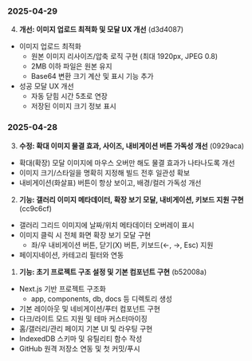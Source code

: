 ### 2025-04-29

4. **개선: 이미지 업로드 최적화 및 모달 UX 개선** (d3d4087)
  - 이미지 업로드 최적화
    - 원본 이미지 리사이즈/압축 로직 구현 (최대 1920px, JPEG 0.8)
    - 2MB 이하 파일은 원본 유지
    - Base64 변환 크기 계산 및 표시 기능 추가
  - 성공 모달 UX 개선
    - 자동 닫힘 시간 5초로 연장
    - 저장된 이미지 크기 정보 표시

### 2025-04-28

3. **수정: 확대 이미지 물결 효과, 사이즈, 내비게이션 버튼 가독성 개선** (0929aca)
  - 확대(확장) 모달 이미지에 마우스 오버만 해도 물결 효과가 나타나도록 개선
  - 이미지 크기/스타일을 명확히 지정해 빌드 전후 일관성 확보
  - 내비게이션(화살표) 버튼이 항상 보이고, 배경/컬러 가독성 개선

2. **기능: 갤러리 이미지 메타데이터, 확장 보기 모달, 내비게이션, 키보드 지원 구현** (cc9c6cf)
  - 갤러리 그리드 이미지에 날짜/위치 메타데이터 오버레이 표시
  - 이미지 클릭 시 전체 화면 확장 보기 모달 구현
    - 좌/우 내비게이션 버튼, 닫기(X) 버튼, 키보드(←, →, Esc) 지원
  - 페이지네이션, 카테고리 필터와 연동

1. **기능: 초기 프로젝트 구조 설정 및 기본 컴포넌트 구현** (b52008a)
  - Next.js 기반 프로젝트 구조화
    - app, components, db, docs 등 디렉토리 생성
  - 기본 레이아웃 및 네비게이션/푸터 컴포넌트 구현
  - 다크/라이트 모드 지원 및 테마 커스터마이징
  - 홈/갤러리/관리 페이지 기본 UI 및 라우팅 구현
  - IndexedDB 스키마 및 유틸리티 함수 작성
  - GitHub 원격 저장소 연동 및 첫 커밋/푸시

